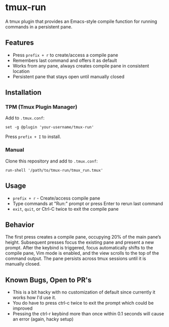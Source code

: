 # tmux-run

A tmux plugin that provides an Emacs-style compile function for running commands in a persistent pane.

## Features

- Press `prefix + r` to create/access a compile pane
- Remembers last command and offers it as default
- Works from any pane, always creates compile pane in consistent location
- Persistent pane that stays open until manually closed

## Installation

### TPM (Tmux Plugin Manager)

Add to `.tmux.conf`:
```
set -g @plugin 'your-username/tmux-run'
```

Press `prefix + I` to install.

### Manual

Clone this repository and add to `.tmux.conf`:
```
run-shell '/path/to/tmux-run/tmux_run.tmux'
```

## Usage

- `prefix + r` - Create/access compile pane
- Type commands at "Run:" prompt or press Enter to rerun last command
- `exit`, `quit`, or Ctrl-C twice to exit the compile pane

## Behavior

The first press creates a compile pane, occupying 20% of the main pane’s height. Subsequent presses focus the existing pane and present a new prompt. After the keybind is triggered, focus automatically shifts to the compile pane, Vim mode is enabled, and the view scrolls to the top of the command output. The pane persists across tmux sessions until it is manually closed.

## Known Bugs, Open to PR's
- This is a bit hacky with no customization of default since currently it works how I'd use it.
- You do have to press ctrl-c twice to exit the prompt which could be improved
- Pressing the ctrl-r keybind more than once within 0.1 seconds will cause an error (again, hacky setup)
